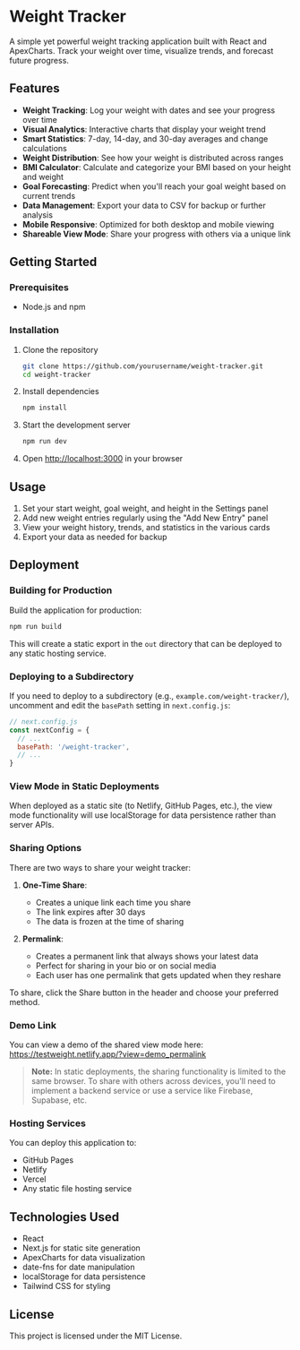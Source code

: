 # Weight Tracker

A simple yet powerful weight tracking application built with React and ApexCharts. Track your weight over time, visualize trends, and forecast future progress.

## Features

- **Weight Tracking**: Log your weight with dates and see your progress over time
- **Visual Analytics**: Interactive charts that display your weight trend
- **Smart Statistics**: 7-day, 14-day, and 30-day averages and change calculations
- **Weight Distribution**: See how your weight is distributed across ranges
- **BMI Calculator**: Calculate and categorize your BMI based on your height and weight
- **Goal Forecasting**: Predict when you'll reach your goal weight based on current trends
- **Data Management**: Export your data to CSV for backup or further analysis
- **Mobile Responsive**: Optimized for both desktop and mobile viewing
- **Shareable View Mode**: Share your progress with others via a unique link

## Getting Started

### Prerequisites

- Node.js and npm

### Installation

1. Clone the repository
   ```bash
   git clone https://github.com/yourusername/weight-tracker.git
   cd weight-tracker
   ```

2. Install dependencies
   ```bash
   npm install
   ```

3. Start the development server
   ```bash
   npm run dev
   ```

4. Open [http://localhost:3000](http://localhost:3000) in your browser

## Usage

1. Set your start weight, goal weight, and height in the Settings panel
2. Add new weight entries regularly using the "Add New Entry" panel
3. View your weight history, trends, and statistics in the various cards
4. Export your data as needed for backup

## Deployment

### Building for Production

Build the application for production:

```bash
npm run build
```

This will create a static export in the `out` directory that can be deployed to any static hosting service.

### Deploying to a Subdirectory

If you need to deploy to a subdirectory (e.g., `example.com/weight-tracker/`), uncomment and edit the `basePath` setting in `next.config.js`:

```js
// next.config.js
const nextConfig = {
  // ...
  basePath: '/weight-tracker',
  // ...
}
```

### View Mode in Static Deployments

When deployed as a static site (to Netlify, GitHub Pages, etc.), the view mode functionality will use localStorage for data persistence rather than server APIs.

### Sharing Options

There are two ways to share your weight tracker:

1. **One-Time Share**: 
   - Creates a unique link each time you share
   - The link expires after 30 days 
   - The data is frozen at the time of sharing

2. **Permalink**:
   - Creates a permanent link that always shows your latest data
   - Perfect for sharing in your bio or on social media
   - Each user has one permalink that gets updated when they reshare

To share, click the Share button in the header and choose your preferred method.

### Demo Link

You can view a demo of the shared view mode here:
https://testweight.netlify.app/?view=demo_permalink

> **Note:** In static deployments, the sharing functionality is limited to the same browser. To share with others across devices, you'll need to implement a backend service or use a service like Firebase, Supabase, etc.

### Hosting Services

You can deploy this application to:
- GitHub Pages
- Netlify
- Vercel
- Any static file hosting service

## Technologies Used

- React
- Next.js for static site generation
- ApexCharts for data visualization
- date-fns for date manipulation
- localStorage for data persistence
- Tailwind CSS for styling

## License

This project is licensed under the MIT License. 